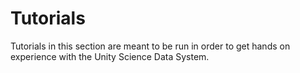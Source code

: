 # Tutorials

Tutorials in this section are meant to be run in order to get hands on experience with the Unity Science Data System.
